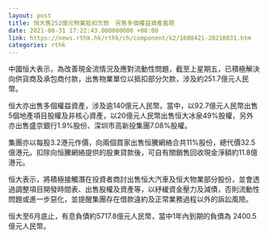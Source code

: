 ```yaml
---
layout: post
title: 恒大售252億元物業抵扣欠款　另售多個權益資產套現
date: 2021-08-31 17:22:43.000000000 +08:00
link: https://news.rthk.hk/rthk/ch/component/k2/1608421-20210831.htm
categories: rthk
---
```


中國恒大表示，為改善現金流情況及應對流動性問題，截至上星期五，已積極解決向供貨商及承包商付款，出售物業單位以抵扣部分欠款，涉及約251.7億元人民幣。

恒大亦出售多個權益資產，涉及逾140億元人民幣。當中，以92.7億元人民幣出售5個地產項目股權及非核心資產，以20億元人民幣出售恒大冰泉49%股權，另外亦出售盛京銀行1.9%股份、深圳市高新投集團7.08%股權。

集團亦以每股3.2港元作價，向兩個買家出售恒騰網絡合共11%股份，總代價32.5億港元。扣除向恒騰網絡提供的股東貸款後，可自有關銷售回收現金淨額約11.8億港元。

恒大表示，將積極接觸潛在投資者商討出售恒大汽車及恒大物業部分股份，並會透過調整項目開發時間表、出售股權及資產等，以紓緩資金壓力及減債，否則流動性問題或進一步惡化，並提醒集團存在借款違約及正常業務過程以外的訴訟風險。

恒大至6月底止，有息負債約5717.8億元人民幣，當中1年內到期的負債為 2400.5億元人民幣。
